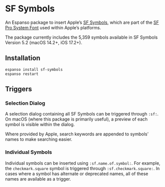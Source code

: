 # SF Symbols

An Espanso package to insert Apple’s [SF Symbols](https://developer.apple.com/sf-symbols/), which are part of the [SF Pro System Font](https://developer.apple.com/fonts/) used within Apple’s platforms.

The package currently includes the 5,359 symbols available in SF Symbols Version 5.2 (macOS 14.2+, iOS 17.2+).

## Installation

```
espanso install sf-symbols
espanso restart
```

## Triggers

### Selection Dialog

A selection dialog containing all SF Symbols can be triggered through `:sf:`. On macOS (where this package is primarily useful), a preview of each symbol is visible within the dialog.

Where provided by Apple, search keywords are appended to symbols’ names to make searching easier.

### Individual Symbols

Individual symbols can be inserted using `:sf.name.of.symbol:`. For example, the `checkmark.square` symbol is triggered through `:sf.checkmark.square:`. In cases where a symbol has alternate or deprecated names, all of these names are available as a trigger.